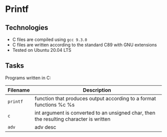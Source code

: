 # Printf

## Technologies
* C files are compiled using `gcc 9.3.0`
* C files are written according to the standard C89 with GNU extensions
* Tested on Ubuntu 20.04 LTS

## Tasks
Programs written in C:

| Filename | Description |
| -------- | ----------- |
| `printf` | function that produces output according to a format functions %c %s |
| `c` | int argument is converted to an unsigned char, then the resulting character is written |
| `adv` | adv desc |

